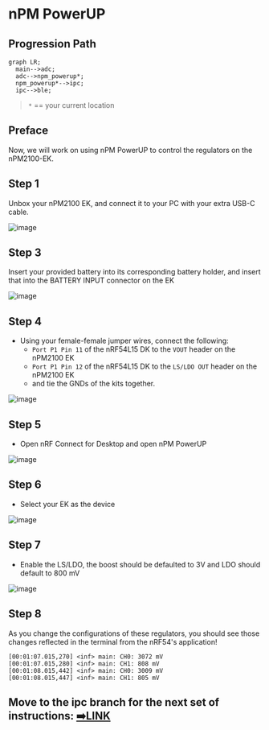 # nPM PowerUP
## Progression Path
```mermaid
graph LR;
  main-->adc;
  adc-->npm_powerup*;
  npm_powerup*-->ipc;
  ipc-->ble;
```
> `*` == your current location

## Preface
Now, we will work on using nPM PowerUP to control the regulators on the nPM2100-EK.

## Step 1
Unbox your nPM2100 EK, and connect it to your PC with your extra USB-C cable.

![image](https://github.com/user-attachments/assets/ac3b1409-de8e-4899-b2cb-9ac7c6adfd16)


## Step 3
Insert your provided battery into its corresponding battery holder, and insert that into the BATTERY INPUT connector on the EK

![image](https://github.com/user-attachments/assets/2869d224-5a36-46c8-89d8-eb26258c1507)

## Step 4
- Using your female-female jumper wires, connect the following:
  - `Port P1 Pin 11` of the nRF54L15 DK to the `VOUT` header on the nPM2100 EK
  - `Port P1 Pin 12` of the nRF54L15 DK to the `LS/LDO OUT` header on the nPM2100 EK
  - and tie the GNDs of the kits together.

![image](https://github.com/user-attachments/assets/d7cd910a-1cfc-484e-952c-9f640de54315)


## Step 5
- Open nRF Connect for Desktop and open nPM PowerUP

![image](https://github.com/user-attachments/assets/22bb55af-fb62-4c20-aa0d-d5ab089d637e)

## Step 6
- Select your EK as the device

![image](https://github.com/user-attachments/assets/43b16b08-48fd-4226-82f5-91e82970d598)

## Step 7
- Enable the LS/LDO, the boost should be defaulted to 3V and LDO should default to 800 mV

![image](https://github.com/user-attachments/assets/638a1f73-b799-4566-9e14-6f80e32d2505)

## Step 8
As you change the configurations of these regulators, you should see those changes reflected in the terminal from the nRF54's application!
```
[00:01:07.015,270] <inf> main: CH0: 3072 mV
[00:01:07.015,280] <inf> main: CH1: 808 mV
[00:01:08.015,442] <inf> main: CH0: 3009 mV
[00:01:08.015,447] <inf> main: CH1: 805 mV
```

## Move to the ipc branch for the next set of instructions: [➡️LINK](https://github.com/droidecahedron/nrf_peripheral_dmm/tree/ipc)
